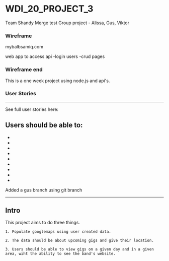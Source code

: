 # WDI_20_PROJECT_3
Team Shandy
Merge test
Group project - Alissa, Gus, Viktor


### Wireframe

mybalbsamiq.com

web app to access api
-login users 
-crud pages


### Wireframe end

This is a one week project using node.js and api's. 


### User Stories
-------------------------------------------

See full user stories here: 


Users should be able to: 
- 
-
-
-
-
-
-
-
-
-


Added a gus branch using git branch

---------------------------

Intro 
-----------------

This project aims to do three things. 

    1. Populate googlemaps using user created data. 

    2. The data should be about upcoming gigs and give their location.

    3. Users should be able to view gigs on a given day and in a given area, wiht the ability to see the band's website. 


    
